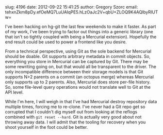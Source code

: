 slug:    4196
date:    2012-09-22 15:41:25
author:  Gregory Szorc
email:   tehxnZkm8pDy.efOeMQ7LuUAIqPE5.hLzOaJc2V+qbU+ZLOQ9K4AQlbyRIUTw=

I've been hacking on hg-git the last few weekends to make it
faster. As part of my work, I've been trying to factor out things into
a generic library (one that isn't so tightly coupled with being a
Mercurial extension). Hopefully the end result could be used to power
a frontend like you desire.

From a technical perspective, using Git as the sole backend for
Mercurial should be doable. Git supports arbitrary metadata in commit
objects. So, everything you store in Mercurial can be captured by
Git. There may be some rewriting going on, but that would all be
transparent to the driver. The only incompatible difference between
their storage models is that Git supports N&gt;2 parents on a commit
(an octopus merge) whereas Mercurial only supports up to 2
parents. Also, Mercurial does store per-file history. So, some
file-level query operations would not translate well to Git at the API
level.

While I'm here, I will weigh in that I've had Mercurial destroy
repository data multiple times, forcing me to re-clone. I've never had
a Git repo get so corrupted that I couldn't dig myself out from
looking at the reflogs combined with `git reset --hard`. Git is
actually very good about not throwing away data. I will admit that the
tooling for recovery when you shoot yourself in the foot could be
better.
